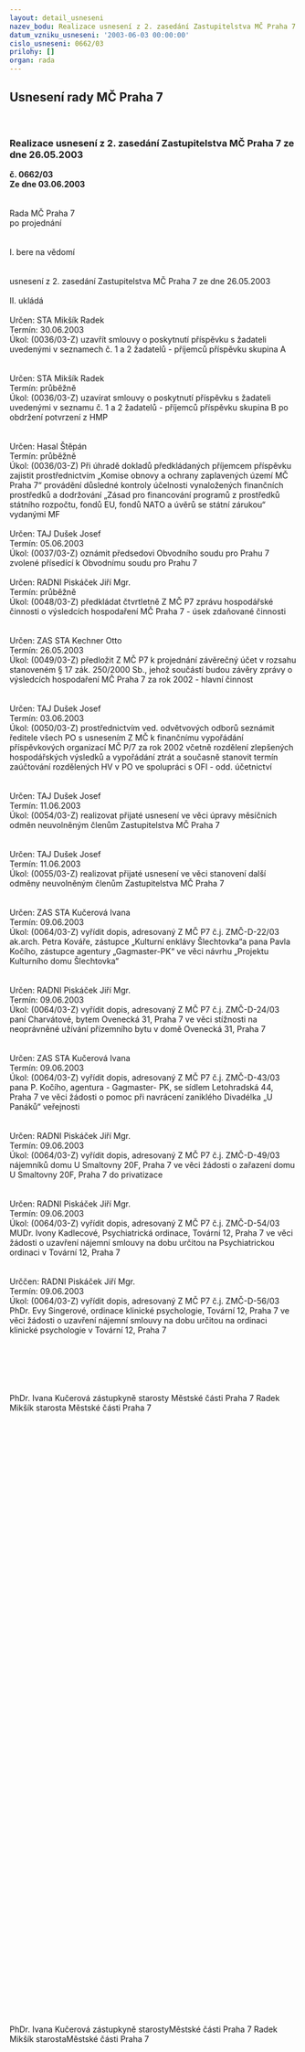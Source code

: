 ```yaml
---
layout: detail_usneseni
nazev_bodu: Realizace usnesení z 2. zasedání Zastupitelstva MČ Praha 7 ze dne 26.05.2003
datum_vzniku_usneseni: '2003-06-03 00:00:00'
cislo_usneseni: 0662/03
prilohy: []
organ: rada
---
```

<div id="ucUsn_pList" class="usn">
	<span><h2>Usnesení rady MČ Praha 7 </h2>
<br></span><div class="standBody">
<span><h3>Realizace usnesení z 2. zasedání Zastupitelstva MČ Praha 7 ze dne 26.05.2003</h3></span><div class="center">
		<strong>č. 0662/03</strong><br>
	</div>
<div class="center">
		<strong>Ze dne 03.06.2003</strong><br><br>
	</div>
<br>Rada MČ Praha 7<br>po projednání<br><br><br>I.	bere na vědomí<br><br> <br>usnesení z 2. zasedání Zastupitelstva MČ Praha 7 ze dne 26.05.2003<br><br>II.	ukládá <br><br>Určen:	STA Mikšík Radek<br>Termín: 30.06.2003<br>Úkol:	(0036/03-Z) uzavřít smlouvy o poskytnutí příspěvku s žadateli uvedenými v seznamech č. 1 a 2 žadatelů - příjemců příspěvku skupina A<br> <br><br>Určen:	STA Mikšík Radek<br>Termín: průběžně<br>Úkol:	(0036/03-Z) uzavírat smlouvy o poskytnutí příspěvku s žadateli uvedenými v seznamu č. 1 a 2 žadatelů - příjemců příspěvku skupina B po obdržení potvrzení z HMP<br> <br><br>Určen:	Hasal Štěpán<br>Termín: průběžně<br>Úkol:	(0036/03-Z) Při úhradě dokladů předkládaných příjemcem příspěvku zajistit prostřednictvím „Komise obnovy a ochrany zaplavených území MČ Praha 7“ provádění důsledné kontroly účelnosti vynaložených finančních prostředků a dodržování „Zásad pro financování programů z prostředků státního  rozpočtu, fondů EU, fondů NATO a úvěrů se státní zárukou“ vydanými MF <br> <br>Určen:	TAJ Dušek Josef<br>Termín: 05.06.2003<br>Úkol:	(0037/03-Z) oznámit předsedovi Obvodního soudu pro Prahu 7 zvolené přísedící                   k Obvodnímu soudu pro Prahu 7<br> <br>Určen:	RADNI Piskáček Jiří Mgr.<br>Termín: průběžně<br>Úkol:	(0048/03-Z) předkládat čtvrtletně Z MČ P7 zprávu hospodářské činnosti o výsledcích hospodaření MČ Praha 7 - úsek zdaňované činnosti<br> <br><br>Určen:	ZAS STA Kechner Otto<br>Termín: 26.05.2003<br>Úkol:	(0049/03-Z) předložit Z MČ P7 k projednání závěrečný účet v rozsahu stanoveném § 17 zák. 250/2000 Sb., jehož součástí budou závěry zprávy o výsledcích hospodaření MČ Praha 7 za rok 2002 - hlavní činnost<br> <br><br>Určen:	TAJ Dušek Josef<br>Termín: 03.06.2003<br>Úkol:	(0050/03-Z) prostřednictvím ved. odvětvových odborů seznámit ředitele všech PO s usnesením Z MČ k finančnímu vypořádání příspěvkových organizací MČ P/7 za rok 2002 včetně rozdělení zlepšených hospodářských výsledků a vypořádání ztrát a současně stanovit termín zaúčtování rozdělených HV v PO ve spolupráci s OFI - odd. účetnictví<br> <br><br>Určen:	TAJ Dušek Josef<br>Termín: 11.06.2003<br>Úkol:	(0054/03-Z) realizovat přijaté usnesení ve věci úpravy měsíčních odměn neuvolněným členům Zastupitelstva MČ Praha 7<br> <br> <br>Určen:	TAJ Dušek Josef<br>Termín: 11.06.2003<br>Úkol:	(0055/03-Z) realizovat přijaté usnesení ve věci stanovení další odměny neuvolněným členům Zastupitelstva MČ Praha 7<br> <br><br>Určen:	ZAS STA Kučerová Ivana<br>Termín: 09.06.2003<br>Úkol:	(0064/03-Z) vyřídit dopis, adresovaný Z MČ P7 č.j. ZMČ-D-22/03 ak.arch. Petra Kováře,  zástupce   „Kulturní enklávy Šlechtovka“a pana Pavla Kočího,  zástupce agentury „Gagmaster-PK“ ve věci návrhu „Projektu Kulturního domu Šlechtovka“<br> <br> <br>Určen:	RADNI Piskáček Jiří Mgr.<br>Termín: 09.06.2003<br>Úkol:	(0064/03-Z) vyřídit dopis, adresovaný Z MČ P7 č.j. ZMČ-D-24/03 paní Charvátové, bytem Ovenecká 31, Praha 7 ve věci stížnosti na neoprávněné užívání přízemního bytu v domě Ovenecká 31,  Praha 7<br> <br> <br>Určen:	ZAS STA Kučerová Ivana<br>Termín: 09.06.2003<br>Úkol:	(0064/03-Z) vyřídit dopis, adresovaný Z MČ P7 č.j. ZMČ-D-43/03 pana P. Kočího, agentura - Gagmaster- PK, se sídlem Letohradská 44, Praha 7 ve věci žádosti o pomoc při navrácení zaniklého Divadélka „U Panáků“ veřejnosti<br> <br><br>Určen:	RADNI Piskáček Jiří Mgr.<br>Termín: 09.06.2003<br>Úkol:	(0064/03-Z) vyřídit dopis, adresovaný Z MČ P7 č.j. ZMČ-D-49/03 nájemníků domu U Smaltovny 20F, Praha 7 ve věci žádosti o zařazení domu U Smaltovny 20F, Praha 7 do privatizace<br> <br><br>Určen:	RADNI Piskáček Jiří Mgr.<br>Termín: 09.06.2003<br>Úkol:	(0064/03-Z) vyřídit dopis, adresovaný Z MČ P7 č.j. ZMČ-D-54/03 MUDr. Ivony Kadlecové, Psychiatrická ordinace, Tovární 12, Praha 7 ve věci žádosti o uzavření nájemní smlouvy na dobu určitou na Psychiatrickou ordinaci v Tovární 12, Praha 7<br> <br> <br>Urččen:	RADNI Piskáček Jiří Mgr.<br>Termín: 09.06.2003<br>Úkol:	(0064/03-Z) vyřídit dopis, adresovaný Z MČ P7 č.j. ZMČ-D-56/03 PhDr. Evy Singerové,  ordinace klinické psychologie, Tovární 12, Praha 7 ve věci žádosti o uzavření nájemní smlouvy na dobu určitou na ordinaci klinické psychologie v Tovární 12, Praha 7<br> <br><br><br><br> <br>	<br>PhDr. Ivana Kučerová zástupkyně starosty Městské části Praha 7	 Radek Mikšík starosta Městské části Praha 7<br>	<br><br><br><br><br> <br><br><br> <br><br><br> <br><br><br> <br><br><br> <br><br><br> <br><br><br> <br><br><br> <br><br><br><br><br><br><br> <br><br><br> <br><br><br> <br><br><br> <br><br><br> <br><br><br> <br><br><br> <br><br><br><br><br><br> <br><br><br> <br> <br>	<br>PhDr. Ivana Kučerová zástupkyně starostyMěstské části Praha 7	 Radek Mikšík starostaMěstské části Praha 7<br>	<br><br>
</div>
</div>
